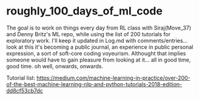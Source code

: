# roughly_100_days_of_ml_code
The goal is to work on things every day from RL class with Siraj(Move_37) and Denny Britz's ML repo, while using the list of 200 tutorials for exploratory work.  I'll keep it updated in Log.md with comments/entries... look at this it's becoming a public journal, an experience in public personal expression, a sort of soft-core coding voyeurism. Althought that implies someone would have to gain pleasure from looking at it... all in good time, good time. oh well, onwards, onwards.  

Tutorial list: https://medium.com/machine-learning-in-practice/over-200-of-the-best-machine-learning-nlp-and-python-tutorials-2018-edition-dd8cf53cb7dc
